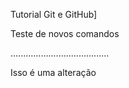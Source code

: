 
Tutorial Git e GitHub]

Teste de novos comandos 

.......................................

Isso é uma alteração


